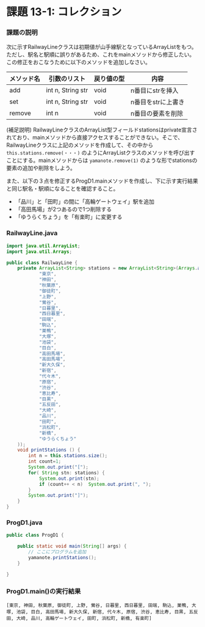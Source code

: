 # 課題 13-1: コレクション

### 課題の説明
次に示すRailwayLineクラスは初期値が山手線駅となっているArrayListをもつ。
ただし、駅名と駅順に誤りがあるため、これをmainメソッドから修正したい。
この修正をおこなうために以下のメソッドを追加しなさい。

| メソッド名  | 引数のリスト            | 戻り値の型 | 内容          |
|--------|-------------------|-------|-------------|
| add    | int n, String str | void  | n番目にstrを挿入  |
| set    | int n, String str | void  | n番目をstrに上書き |
| remove | int n | void  | n番目の要素を削除   |

(補足説明) RailwayLineクラスのArrayList型フィールドstationsはprivate宣言されており、mainメソッドから直接アクセスすることができない。そこで、RailwayLineクラスに上記のメソッドを作成して、その中から `this.stations.remove(・・・)` のようにArrayListクラスのメソッドを呼び出すことにする。mainメソッドからは `yamanote.remove(1)` のような形でstationsの要素の追加や削除をしよう。

また、以下の３点を修正するProgD1.mainメソッドを作成し、下に示す実行結果と同じ駅名・駅順になることを確認すること。

- 「品川」と「田町」の間に「高輪ゲートウェイ」駅を追加
- 「高田馬場」が2つあるので1つ削除する
- 「ゆうらくちょう」を「有楽町」に変更する

### RailwayLine.java
```java
import java.util.ArrayList;
import java.util.Arrays;

public class RailwayLine {
    private ArrayList<String> stations = new ArrayList<String>(Arrays.asList(
            "東京",
            "神田",
            "秋葉原",
            "御徒町",
            "上野",
            "鶯谷",
            "日暮里",
            "西日暮里",
            "田端",
            "駒込",
            "巣鴨",
            "大塚",
            "池袋",
            "目白",
            "高田馬場",
            "高田馬場",
            "新大久保",
            "新宿",
            "代々木",
            "原宿",
            "渋谷",
            "恵比寿",
            "目黒",
            "五反田",
            "大崎",
            "品川",
            "田町",
            "浜松町",
            "新橋",
            "ゆうらくちょう"
    ));
    void printStations () {
        int n = this.stations.size();
        int count=1;
        System.out.print("[");
        for( String stn: stations) {
            System.out.print(stn);
            if (count++ < n)  System.out.print(", ");
        }
        System.out.print("]");
    }
}
```
### ProgD1.java
```java
public class ProgD1 {

    public static void main(String[] args) {
        // ここにプログラムを追加
        yamanote.printStations();
    }

}
```

### ProgD1.main()の実行結果
```
[東京, 神田, 秋葉原, 御徒町, 上野, 鶯谷, 日暮里, 西日暮里, 田端, 駒込, 巣鴨, 大塚, 池袋, 目白, 高田馬場, 新大久保, 新宿, 代々木, 原宿, 渋谷, 恵比寿, 目黒, 五反田, 大崎, 品川, 高輪ゲートウェイ, 田町, 浜松町, 新橋, 有楽町]
```
